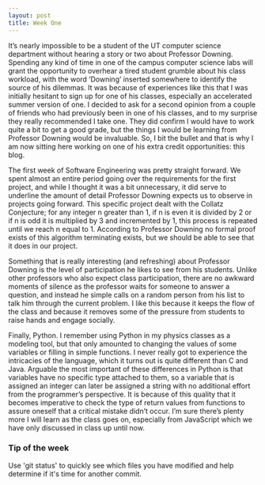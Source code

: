 ```yaml
---
layout: post
title: Week One
---
```


It’s nearly impossible to be a student of the UT computer science department without hearing a story or two about Professor Downing. Spending any kind of time in one of the campus computer science labs will grant the opportunity to overhear a tired student grumble about his class workload, with the word ‘Downing’ inserted somewhere to identify the source of his dilemmas. It was because of experiences like this that I was initially hesitant to sign up for one of his classes, especially an accelerated summer version of one. I decided to ask for a second opinion from a couple of friends who had previously been in one of his classes, and to my surprise they really recommended I take one. They did confirm I would have to work quite a bit to get a good grade, but the things I would be learning from Professor Downing would be invaluable. So, I bit the bullet and that is why I am now sitting here working on one of his extra credit opportunities: this blog.
	
The first week of Software Engineering was pretty straight forward. We spent almost an entire period going over the requirements for the first project, and while I thought it was a bit unnecessary, it did serve to underline the amount of detail Professor Downing expects us to observe in projects going forward. This specific project dealt with the Collatz Conjecture; for any integer n greater than 1, if n is even it is divided by 2 or if n is odd it is multiplied by 3 and incremented by 1, this process is repeated until we reach n equal to 1. According to Professor Downing no formal proof exists of this algorithm terminating exists, but we should be able to see that it does in our project. 
	
Something that is really interesting (and refreshing) about Professor Downing is the level of participation he likes to see from his students. Unlike other professors who also expect class participation, there are no awkward moments of silence as the professor waits for someone to answer a question, and instead he simple calls on a random person from his list to talk him through the current problem. I like this because it keeps the flow of the class and because it removes some of the pressure from students to raise hands and engage socially. 
	
Finally, Python. I remember using Python in my physics classes as a modeling tool, but that only amounted to changing the values of some variables or filling in simple functions. I never really got to experience the intricacies of the language, which it turns out is quite different than C and Java. Arguable the most important of these differences in Python is that variables have no specific type attached to them, so a variable that is assigned an integer can later be assigned a string with no additional effort from the programmer’s perspective. It is because of this quality that it becomes imperative to check the type of return values from functions to assure oneself that a critical mistake didn’t occur. I’m sure there’s plenty more I will learn as the class goes on, especially from JavaScript which we have only discussed in class up until now.

### Tip of the week

Use 'git status' to quickly see which files you have modified and help determine if it's time for another commit.
